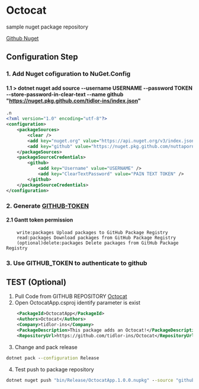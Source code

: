 # Octocat
sample nuget package repository

[Github Nuget](https://docs.github.com/en/packages/working-with-a-github-packages-registry/working-with-the-nuget-registry)

## Configuration Step

### 1. Add Nuget cofiguration to NuGet.Config

 #### 1.1 > dotnet nuget add source --username USERNAME --password TOKEN --store-password-in-clear-text --name github "https://nuget.pkg.github.com/tidlor-ins/index.json"

```xml
.n
<?xml version="1.0" encoding="utf-8"?>
<configuration>
	<packageSources>
		<clear />
		<add key="nuget.org" value="https://api.nuget.org/v3/index.json" protocolVersion="3" />
		<add key="github" value="https://nuget.pkg.github.com/nuttapornk/index.json" />
	</packageSources>
	<packageSourceCredentials>
		<github>
			<add key="Username" value="USERNAME" />
			<add key="ClearTextPassword" value="PAIN TEXT TOKEN" />
		</github>
	</packageSourceCredentials>
</configuration>
```

### 2. Generate [GITHUB-TOKEN](https://github.com/settings/tokens)
  #### 2.1 Gantt token permission
```permission
    write:packages Upload packages to GitHub Package Registry
    read:packages Download packages from GitHub Package Registry
    (optional)delete:packages Delete packages from GitHub Package Registry
```
### 3. Use GITHUB_TOKEN to authenticate to github


## TEST (Optional)

1. Pull Code from GITHUB REPOSITORY [Octocat](https://github.com/nuttapornk/Octocat.git)
2. Open OctocatApp.csproj identify parameter is exist
```xml
    <PackageId>OctocatApp</PackageId>
    <Authors>Octocat</Authors>
    <Company>tidlor-ins</Company>
    <PackageDescription>This package adds an Octocat!</PackageDescription>
    <RepositoryUrl>https://github.com/tidlor-ins/Octocat</RepositoryUrl>
```
3. Change <Version> and pack release 
```cmd
dotnet pack --configuration Release
```
4. Test push to package repository
```cmd
dotnet nuget push "bin/Release/OctocatApp.1.0.0.nupkg" --source "github"
```